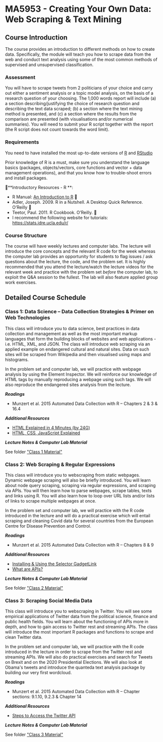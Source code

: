 # MA5953 - Creating Your Own Data: Web Scraping &amp; Text Mining

## Course Introduction

The course provides an introduction to different methods on how to create data. Specifically, the module will teach you how to scrape data from the web and conduct text analysis using some of the most common methods of supervised and unsupervised classification. 

### Assessment

You will have to scrape tweets from 2 politicians of your choice and carry out either a sentiment analysis or a topic model analysis, on the basis of a research question of your choosing. The 1,000 words report will include (a) a section describing/justifying the choice of research question and describing the text data scraped; (b) a section where the text mining method is presented, and (c) a section where the results from the comparison are presented (with visualisations and/or numerical summaries). You will need to submit your R script together with the report (the R script does not count towards the word limit). 

### Requirements

You need to have installed the most up-to-date versions of [R](https://www.r-project.org) and  [RStudio](https://rstudio.com/products/rstudio/download/)

Prior knowledge of R is a must, make sure you understand the language basics (packages, objects/vectors, core functions and vector + data management operations), and that you know how to trouble-shoot errors and install packages.

􏰀**Introductory Resources - R **:

* R Manual: [An Introduction to R](https://cran.r-project.org/doc/manuals/r-release/R-intro.pdf)
􏰀
* Adler, Joseph. 2009. R in a Nutshell. A Desktop Quick Reference. O’Reilly
􏰀
* Teetor, Paul. 2011. R Cookbook. O’Reilly.
􏰀
* I recommend the following website for tutorials: https://stats.idre.ucla.edu/r/

### Course Structure

The course will have weekly lectures and computer labs. The lecture will introduce the core concepts and the relevant R code for the week whereas the computer lab provides an opportunity for students to flag issues / ask questions about the lecture, the code, and the problem set. It is highly recommended that you attend the lecture/watch the lecture videos for the relevant week and practice with the problem set *before* the computer lab, to exploit the Q&A session to the fullest. The lab will also feature applied group work exercises.


## Detailed Course Schedule

### Class 1: Data Science – Data Collection Strategies & Primer on Web Technologies

This class will introduce you to data science, best practices in data collection and management as well as the most important markup languages that form the building blocks of websites and web applications - i.e.  HTML, XML, and JSON. The class will introduce web scraping via an applied example on endangered cultural and natural sites. Data on such sites will be scraped from Wikipedia and then visualised using maps and histograms.

In the problem set and computer lab, we will practice with webpage analysis by using the Element Inspector. We will reinforce our knowledge of HTML tags by manually reproducing a webpage using such tags. We will also reproduce the endangered sites analysis from the lecture. 


***Readings***

* Munzert et al. 2015 Automated Data Collection with R – Chapters 2 & 3 & 16.4

***Additional Resources***

* [HTML Explained in 4 Minutes (by 24G)](https://www.youtube.com/watch?v=ofox_6_-gGo)
* [HTML, CSS, JavaScript Explained](https://www.youtube.com/watch?v=gT0Lh1eYk78&feature=youtu.be)

***Lecture Notes & Computer Lab Material***

See folder ["Class 1 Material"](https://github.com/miriamsorace/MA5953/tree/main/Class%201%20Material)



### Class 2: Web Scraping & Regular Expressions

This class will introduce you to webscraping from static webpages. Dynamic webpage scraping will also be briefly introduced. You will learn about node query scraping, scraping via regular expressions, and scraping via APIs. You will then learn how to parse webpages, scrape tables, texts and links using R. You will also learn how to loop over URL lists and/or lists of links to scrape multiple webpages at once. 

In the problem set and computer lab, we will practice with the R code introduced in the lecture and will do a practical exercise which will entail scraping and cleaning Covid data for several countries from the European Centre for Disease Prevention and Control. 


***Readings***

* Munzert et al. 2015 Automated Data Collection with R – Chapters 8 & 9

***Additional Resources***

* [Installing & Using the Selector GadgetLink](https://www.youtube.com/watch?v=oqNTfWrGdbk)
* [What are APIs?](https://www.youtube.com/watch?v=OVvTv9Hy91Q)

***Lecture Notes & Computer Lab Material***

See folder ["Class 2 Material"](https://github.com/miriamsorace/MA5953/tree/main/Class%202%20Material)



### Class 3: Scraping Social Media Data

This class will introduce you to webscraping in Twitter. You will see some empirical applications of Twitter data from the political science, finance and public health fields. You will learn about the functioning of APIs more in depth, and how to gain access to Twitter rest and streaming APIs. The class will introduce the most important R packages and functions to scrape and clean Twitter data. 

In the problem set and computer lab, we will practice with the R code introduced in the lecture in order to scrape from the Twitter rest and streaming APIs. We will also do practical exercises and search for Tweets on Brexit and on the 2020 Presidential Elections. We will also look at Obama's tweets and introduce the quanteda text analysis package by building our very first wordcloud. 


***Readings***

* Munzert et al. 2015 Automated Data Collection with R – Chapter sections: 9.1.10, 9.2.3 & Chapter 14

***Additional Resources***

* [Steps to Access the Twitter API](https://www.youtube.com/watch?v=PqqXjwoDQiY)

***Lecture Notes & Computer Lab Material***

See folder ["Class 3 Material"](https://github.com/miriamsorace/MA5953/tree/main/Class%202%20Material)


